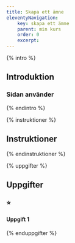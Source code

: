 ```yaml
---
title: Skapa ett ämne
eleventyNavigation:
    key: skapa ett ämne
    parent: min kurs
    order: 0
    excerpt: 
---
```

{% intro %}

## Introduktion

### Sidan använder

{% endintro %}

{% instruktioner %}

## Instruktioner

{% endinstruktioner %}

{% uppgifter %}

## Uppgifter
### ⭐
#### Uppgift 1



{% enduppgifter %}